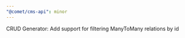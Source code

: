 ```yaml
---
"@comet/cms-api": minor
---
```


CRUD Generator: Add support for filtering ManyToMany relations by id
